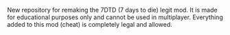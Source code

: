 New repository for remaking the 7DTD (7 days to die) legit mod. It is made for educational purposes only and cannot be used in multiplayer. Everything added to this mod (cheat) is completely legal and allowed.
